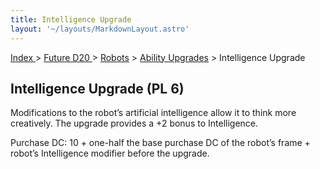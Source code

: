 ```yaml
---
title: Intelligence Upgrade
layout: '~/layouts/MarkdownLayout.astro'
---
```


[ Index ](/) > [ Future D20 ](/future.d20.srd) > [Robots](/future.d20.srd/robots) > [Ability Upgrades](/future.d20.srd/robots/ability.upgrades) > Intelligence Upgrade

## Intelligence Upgrade (PL 6)

Modifications to the robot’s artificial intelligence allow it to think more
creatively. The upgrade provides a +2 bonus to Intelligence.

Purchase DC: 10 + one-half the base purchase DC of the robot’s frame + robot’s
Intelligence modifier before the upgrade.

